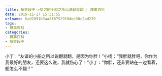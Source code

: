 ```yaml
---
title: 搞笑段子->友谊的小船之所以说翻就翻 | 糗事百科
date: 2019-11-17 15:31:55
urlname: 0ad2091b3aa8f87929f8dee98c2ad239
tags: 
- 糗事百科
categories:
- 糗事百科
- 搞笑段子
---
```

小丁：“友谊的小船之所以说翻就翻，是因为你胖！”小杨：“我胖就胖吧，你作为我最好的朋友，还要这么说，我就伤心了！”小丁：“你胖，还非要站在一边看着，船怎么不翻？”


